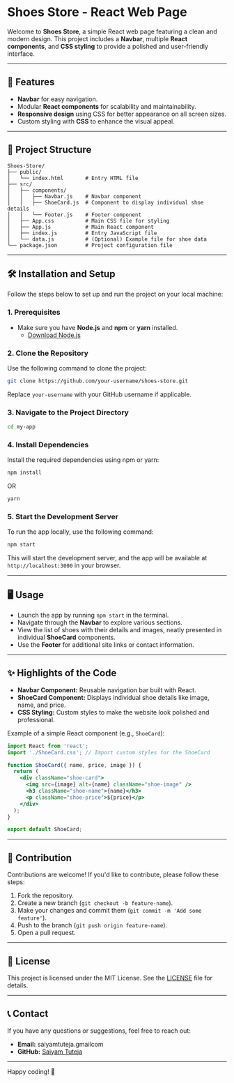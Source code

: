 # Shoes Store - React Web Page

Welcome to **Shoes Store**, a simple React web page featuring a clean and modern design. This project includes a **Navbar**, multiple **React components**, and **CSS styling** to provide a polished and user-friendly interface.

---

## 🚀 Features

- **Navbar** for easy navigation.
- Modular **React components** for scalability and maintainability.
- **Responsive design** using CSS for better appearance on all screen sizes.
- Custom styling with **CSS** to enhance the visual appeal.

---

## 📂 Project Structure

```
Shoes-Store/
├── public/
│   └── index.html       # Entry HTML file
├── src/
│   ├── components/
│   │   ├── Navbar.js    # Navbar component
│   │   ├── ShoeCard.js  # Component to display individual shoe details
│   │   └── Footer.js    # Footer component
│   ├── App.css          # Main CSS file for styling
│   ├── App.js           # Main React component
│   ├── index.js         # Entry JavaScript file
│   └── data.js          # (Optional) Example file for shoe data
└── package.json         # Project configuration file
```

---

## 🛠️ Installation and Setup

Follow the steps below to set up and run the project on your local machine:

### 1. Prerequisites
- Make sure you have **Node.js** and **npm** or **yarn** installed.
  - [Download Node.js](https://nodejs.org/)
  
### 2. Clone the Repository
Use the following command to clone the project:

```bash
git clone https://github.com/your-username/shoes-store.git
```

Replace `your-username` with your GitHub username if applicable.

### 3. Navigate to the Project Directory
```bash
cd my-app
```

### 4. Install Dependencies
Install the required dependencies using npm or yarn:

```bash
npm install
```
OR
```bash
yarn
```

### 5. Start the Development Server
To run the app locally, use the following command:

```bash
npm start
```

This will start the development server, and the app will be available at `http://localhost:3000` in your browser.

---

## 🖥️ Usage

- Launch the app by running `npm start` in the terminal.
- Navigate through the **Navbar** to explore various sections.
- View the list of shoes with their details and images, neatly presented in individual **ShoeCard** components.
- Use the **Footer** for additional site links or contact information.

---

## ✨ Highlights of the Code

- **Navbar Component:** Reusable navigation bar built with React.
- **ShoeCard Component:** Displays individual shoe details like image, name, and price.
- **CSS Styling:** Custom styles to make the website look polished and professional.

Example of a simple React component (e.g., `ShoeCard`):

```jsx
import React from 'react';
import './ShoeCard.css'; // Import custom styles for the ShoeCard

function ShoeCard({ name, price, image }) {
  return (
    <div className="shoe-card">
      <img src={image} alt={name} className="shoe-image" />
      <h3 className="shoe-name">{name}</h3>
      <p className="shoe-price">${price}</p>
    </div>
  );
}

export default ShoeCard;
```

---

## 🤝 Contribution

Contributions are welcome! If you'd like to contribute, please follow these steps:

1. Fork the repository.
2. Create a new branch (`git checkout -b feature-name`).
3. Make your changes and commit them (`git commit -m 'Add some feature'`).
4. Push to the branch (`git push origin feature-name`).
5. Open a pull request.

---

## 🧾 License

This project is licensed under the MIT License. See the [LICENSE](LICENSE) file for details.

---

## 📞 Contact

If you have any questions or suggestions, feel free to reach out:

- **Email:** saiyamtuteja.gmailcom
- **GitHub:** [Saiyam Tuteja](https://github.com/SaiyamTuteja)

---

Happy coding! 🎉
